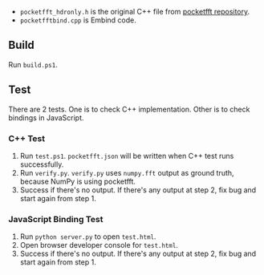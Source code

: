 - `pocketfft_hdronly.h` is the original C++ file from [pocketfft repository](https://gitlab.mpcdf.mpg.de/mtr/pocketfft).
- `pocketfftbind.cpp` is Embind code.

## Build
Run `build.ps1`.

## Test
There are 2 tests. One is to check C++ implementation. Other is to check bindings in JavaScript.

### C++ Test
1. Run `test.ps1`. `pocketfft.json` will be written when C++ test runs successfully.
2. Run `verify.py`. `verify.py` uses `numpy.fft` output as ground truth, because NumPy is using pocketfft.
3. Success if there's no output. If there's any output at step 2, fix bug and start again from step 1.

### JavaScript Binding Test
1. Run `python server.py` to open `test.html`.
2. Open browser developer console for `test.html`.
3. Success if there's no output. If there's any output at step 2, fix bug and start again from step 1.
